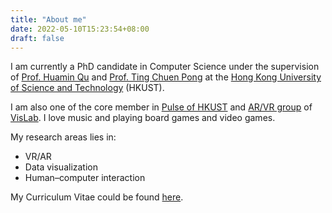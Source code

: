 ```yaml
---
title: "About me"
date: 2022-05-10T15:23:54+08:00
draft: false
---
```


I am currently a PhD candidate in Computer Science under the supervision of [Prof. Huamin Qu](http://huamin.org) and [Prof. Ting Chuen Pong](https://seng.hkust.edu.hk/about/people/faculty/ting-chuen-pong) at the [Hong Kong University of Science and Technology](https://www.ust.hk) (HKUST).

I am also one of the core member in [Pulse of HKUST](https://pulse.ust.hk) and [AR/VR group](http://vis.cse.ust.hk/groups/xr-vis) of [VisLab](http://vis.cse.ust.hk). I love music and playing board games and video games.

My research areas lies in:
- VR/AR
- Data visualization
- Human–computer interaction

My Curriculum Vitae could be found [here](/cv.pdf).
